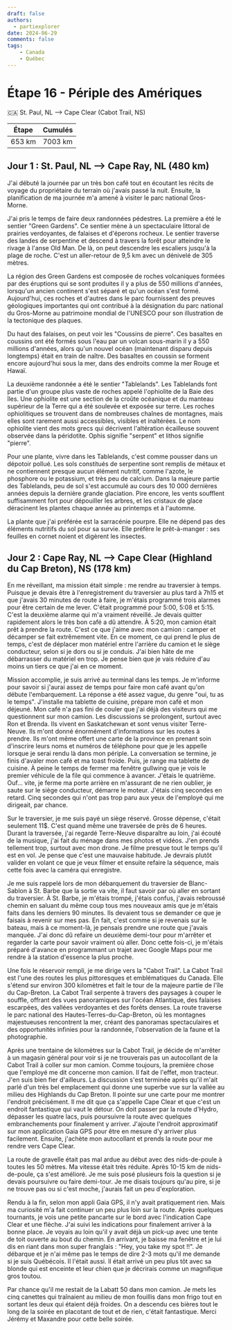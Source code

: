 ```yaml
---
draft: false
authors:
  - partiexplorer
date: 2024-06-29
comments: false
tags:
    - Canada
    - Québec
---
```


# Étape 16 - Périple des Amériques

🇨🇦 St. Paul, NL --> Cape Clear (Cabot Trail, NS)

|  Étape  |   Cumulés   |
|---------|-------------|
|  653 km |     7003 km |

## Jour 1 : St. Paul, NL --> Cape Ray, NL (480 km)

J'ai débuté la journée par un très bon café tout en écoutant les récits de voyage du propriétaire du terrain où j'avais passé la nuit. Ensuite, la planification de ma journée m'a amené à visiter le parc national Gros-Morne.

J'ai pris le temps de faire deux randonnées pédestres. La première a été le sentier "Green Gardens". Ce sentier mène à un spectaculaire littoral de prairies verdoyantes, de falaises et d'éperons rocheux. Le sentier traverse des landes de serpentine et descend à travers la forêt pour atteindre le rivage à l'anse Old Man. De là, on peut descendre les escaliers jusqu'à la plage de roche. C'est un aller-retour de 9,5 km avec un dénivelé de 305 mètres.

La région des Green Gardens est composée de roches volcaniques formées par des éruptions qui se sont produites il y a plus de 550 millions d'années, lorsqu'un ancien continent s'est séparé et qu'un océan s'est formé. Aujourd'hui, ces roches et d'autres dans le parc fournissent des preuves géologiques importantes qui ont contribué à la désignation du parc national du Gros-Morne au patrimoine mondial de l'UNESCO pour son illustration de la tectonique des plaques.

Du haut des falaises, on peut voir les "Coussins de pierre". Ces basaltes en coussins ont été formés sous l'eau par un volcan sous-marin il y a 550 millions d'années, alors qu'un nouvel océan (maintenant disparu depuis longtemps) était en train de naître. Des basaltes en coussin se forment encore aujourd'hui sous la mer, dans des endroits comme la mer Rouge et Hawaï.

La deuxième randonnée a été le sentier "Tablelands". Les Tablelands font partie d'un groupe plus vaste de roches appelé l'ophiolite de la Baie des îles. Une ophiolite est une section de la croûte océanique et du manteau supérieur de la Terre qui a été soulevée et exposée sur terre. Les roches ophiolitiques se trouvent dans de nombreuses chaînes de montagnes, mais elles sont rarement aussi accessibles, visibles et inaltérées. Le nom ophiolite vient des mots grecs qui décrivent l'altération écailleuse souvent observée dans la péridotite. Ophis signifie "serpent" et lithos signifie "pierre".

Pour une plante, vivre dans les Tablelands, c'est comme pousser dans un dépotoir pollué. Les sols constitués de serpentine sont remplis de métaux et ne contiennent presque aucun élément nutritif, comme l'azote, le phosphore ou le potassium, et très peu de calcium. Dans la majeure partie des Tablelands, peu de sol s'est accumulé au cours des 10 000 dernières années depuis la dernière grande glaciation. Pire encore, les vents soufflent suffisamment fort pour dépouiller les arbres, et les cristaux de glace déracinent les plantes chaque année au printemps et à l'automne.

La plante que j'ai préférée est la sarracénie pourpre. Elle ne dépend pas des éléments nutritifs du sol pour sa survie. Elle préfère le prêt-à-manger : ses feuilles en cornet noient et digèrent les insectes.

## Jour 2 : Cape Ray, NL --> Cape Clear (Highland du Cap Breton), NS (178 km)

En me réveillant, ma mission était simple : me rendre au traversier à temps. Puisque je devais être à l'enregistrement du traversier au plus tard à 7h15 et que j'avais 30 minutes de route à faire, je m'étais programmé trois alarmes pour être certain de me lever. C'était programmé pour 5:00, 5:08 et 5:15. C'est la deuxième alarme qui m'a vraiment réveillé. Je devais quitter rapidement alors le très bon café a dû attendre. À 5:20, mon camion était prêt à prendre la route. C'est ce que j'aime avec mon camion : camper et décamper se fait extrêmement vite. En ce moment, ce qui prend le plus de temps, c'est de déplacer mon matériel entre l'arrière du camion et le siège conducteur, selon si je dors ou si je conduis. J'ai bien hâte de me débarrasser du matériel en trop. Je pense bien que je vais réduire d'au moins un tiers ce que j'ai en ce moment.

Mission accomplie, je suis arrivé au terminal dans les temps. Je m'informe pour savoir si j'aurai assez de temps pour faire mon café avant qu'on débute l'embarquement. La réponse a été assez vague, du genre "oui, tu as le temps". J'installe ma tablette de cuisine, prépare mon café et mon déjeuné. Mon café n'a pas fini de couler que j'ai déjà des visiteurs qui me questionnent sur mon camion. Les discussions se prolongent, surtout avec Ron et Brenda. Ils vivent en Saskatchewan et sont venus visiter Terre-Neuve. Ils m'ont donné énormément d'informations sur les routes à prendre. Ils m'ont même offert une carte de la province en prenant soin d'inscrire leurs noms et numéros de téléphone pour que je les appelle lorsque je serai rendu là dans mon périple. La conversation se termine, je finis d'avaler mon café et ma toast froide. Puis, je range ma tablette de cuisine. À peine le temps de fermer ma fenêtre gullwing que je vois le premier véhicule de la file qui commence à avancer. J'étais le quatrième. Ouf... vite, je ferme ma porte arrière en m'assurant de ne rien oublier, je saute sur le siège conducteur, démarre le moteur. J'étais cinq secondes en retard. Cinq secondes qui n'ont pas trop paru aux yeux de l'employé qui me dirigeait, par chance.

Sur le traversier, je me suis payé un siège réservé. Grosse dépense, c'était seulement 11$. C'est quand même une traversée de près de 6 heures. Durant la traversée, j'ai regardé Terre-Neuve disparaître au loin, j'ai écouté de la musique, j'ai fait du ménage dans mes photos et vidéos. J'en prends tellement trop, surtout avec mon drone. Je filme presque tout le temps qu'il est en vol. Je pense que c'est une mauvaise habitude. Je devrais plutôt valider en volant ce que je veux filmer et ensuite refaire la séquence, mais cette fois avec la caméra qui enregistre.

Je me suis rappelé lors de mon débarquement du traversier de Blanc-Sablon à St. Barbe que la sortie va vite, il faut savoir par où aller en sortant du traversier. À St. Barbe, je m'étais trompé, j'étais confus, j'avais rebroussé chemin en saluant du même coup tous mes nouveaux amis que je m'étais faits dans les derniers 90 minutes. Ils devaient tous se demander ce que je faisais à revenir sur mes pas. En fait, c'est comme si je revenais sur le bateau, mais à ce moment-là, je pensais prendre une route que j'avais manquée. J'ai donc dû refaire un deuxième demi-tour pour m'arrêter et regarder la carte pour savoir vraiment où aller. Donc cette fois-ci, je m'étais préparé d'avance en programmant un trajet avec Google Maps pour me rendre à la station d'essence la plus proche.

Une fois le réservoir rempli, je me dirige vers la "Cabot Trail". La Cabot Trail est l'une des routes les plus pittoresques et emblématiques du Canada. Elle s'étend sur environ 300 kilomètres et fait le tour de la majeure partie de l'île du Cap-Breton. La Cabot Trail serpente à travers des paysages à couper le souffle, offrant des vues panoramiques sur l'océan Atlantique, des falaises escarpées, des vallées verdoyantes et des forêts denses. La route traverse le parc national des Hautes-Terres-du-Cap-Breton, où les montagnes majestueuses rencontrent la mer, créant des panoramas spectaculaires et des opportunités infinies pour la randonnée, l'observation de la faune et la photographie.

Après une trentaine de kilomètres sur la Cabot Trail, je décide de m'arrêter à un magasin général pour voir si je ne trouverais pas un autocollant de la Cabot Trail à coller sur mon camion. Comme toujours, la première chose que l'employé me dit concerne mon camion. Il fait de l'effet, mon tracteur. J'en suis bien fier d'ailleurs. La discussion s'est terminée après qu'il m'ait parlé d'un très bel emplacement qui donne une superbe vue sur la vallée au milieu des Highlands du Cap Breton. Il pointe sur une carte pour me montrer l'endroit précisément. Il me dit que ça s'appelle Cape Clear et que c'est un endroit fantastique qui vaut le détour. On doit passer par la route d'Hydro, dépasser les quatre lacs, puis poursuivre la route avec quelques embranchements pour finalement y arriver. J'ajoute l'endroit approximatif sur mon application Gaia GPS pour être en mesure d'y arriver plus facilement. Ensuite, j'achète mon autocollant et prends la route pour me rendre vers Cape Clear.

La route de gravelle était pas mal ardue au début avec des nids-de-poule à toutes les 50 mètres. Ma vitesse était très réduite. Après 10-15 km de nids-de-poule, ça s'est amélioré. Je me suis posé plusieurs fois la question si je devais poursuivre ou faire demi-tour. Je me disais toujours qu'au pire, si je ne trouve pas ou si c'est moche, j'aurais fait un peu d'exploration.

Rendu à la fin, selon mon appli Gaia GPS, il n'y avait pratiquement rien. Mais ma curiosité m'a fait continuer un peu plus loin sur la route. Après quelques tournants, je vois une petite pancarte sur le bord avec l'indication Cape Clear et une flèche. J'ai suivi les indications pour finalement arriver à la bonne place. Je voyais au loin qu'il y avait déjà un pick-up avec une tente de toit ouverte au bout du chemin. En arrivant, je baisse ma fenêtre et je lui dis en riant dans mon super franglais : "Hey, you take my spot !!". Je débarque et je n'ai même pas le temps de dire 2-3 mots qu'il me demande si je suis Québécois. Il l'était aussi. Il était arrivé un peu plus tôt avec sa blonde qui est enceinte et leur chien que je décrirais comme un magnifique gros toutou.

Par chance qu'il me restait de la Labatt 50 dans mon camion. Je mets les cinq canettes qui traînaient au milieu de mon fouillis dans mon frigo tout en sortant les deux qui étaient déjà froides. On a descendu ces bières tout le long de la soirée en placotant de tout et de rien, c'était fantastique. Merci Jérémy et Maxandre pour cette belle soirée.

